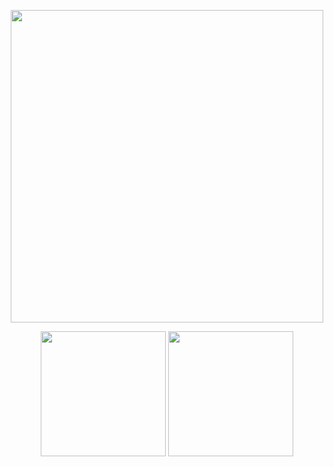 <p align="center">
  <img height="500" src="https://github.com/user-attachments/assets/1cec4df3-9f96-46f9-ab23-7a08effb3a56" />
</p>

<p align="center">
  <img height="200" src="https://github-readme-stats.vercel.app/api?username=j178&count_private=true&include_all_commits=true&show_icons=true&custom_title=j178%27s%20GitHub%20stats" />
  <img height="200" src="https://github-readme-stats.vercel.app/api/top-langs/?username=j178&theme=default&show_icons=true&exclude_repo=Obsidian-Notes,nmap,vvv-scanner,j178.github.io,MyWechat,blog,intranet-api,resume,notes" />
</p>
